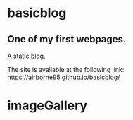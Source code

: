 # basicblog

## One of my first webpages.

A static blog.


The site is available at the following link:
https://airborne95.github.io/basicblog/
# imageGallery
